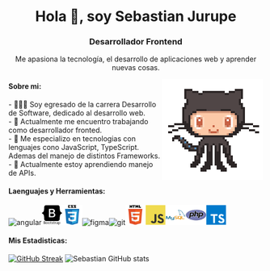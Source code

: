 <h1 align="center">Hola 👋, soy Sebastian Jurupe</h1>
<h3 align="center">Desarrollador Frontend</h3>
<p align="center">Me apasiona la tecnología, el desarrollo de aplicaciones web y aprender nuevas cosas.</p>
<img src="https://raw.githubusercontent.com/lgzarturo/lgzarturo/master/assets/87202985-820dcb80-c2b6-11ea-9f56-7ec461c497c3.gif" alt="GitHub" style="float: right;" align="right" />

<h4 align="left">Sobre mi:</h4>
<p>
  - 👨🏻‍💻 Soy egresado de la carrera Desarrollo de Software, dedicado al desarrollo web.<br>
  - 💼 Actualmente me encuentro trabajando como desarrollador fronted.<br>
  - 🤖 Me especializo en tecnologias con lenguajes cono JavaScript, TypeScript. Ademas del manejo de distintos Frameworks.<br>
  - 🦾 Actualmente estoy aprendiendo manejo de APIs.
  
  
</p>
<h4 align="left">Laenguajes y Herramientas:</h4>
<p align="left"><img src="https://angular.io/assets/images/logos/angular/angular.svg" alt="angular" width="40" height="40"/><img src="https://raw.githubusercontent.com/devicons/devicon/master/icons/bootstrap/bootstrap-plain-wordmark.svg" alt="bootstrap" width="40" height="40"/><img src="https://raw.githubusercontent.com/devicons/devicon/master/icons/css3/css3-original-wordmark.svg" alt="css3" width="40" height="40"/><img src="https://www.vectorlogo.zone/logos/figma/figma-icon.svg" alt="figma" width="40" height="40"/><img src="https://www.vectorlogo.zone/logos/git-scm/git-scm-icon.svg" alt="git" width="40" height="40"/><img src="https://raw.githubusercontent.com/devicons/devicon/master/icons/html5/html5-original-wordmark.svg" alt="html5" width="40" height="40"/><img src="https://raw.githubusercontent.com/devicons/devicon/master/icons/javascript/javascript-original.svg" alt="javascript" width="40" height="40"/><img src="https://raw.githubusercontent.com/devicons/devicon/master/icons/mysql/mysql-original-wordmark.svg" alt="mysql" width="40" height="40"/><img src="https://raw.githubusercontent.com/devicons/devicon/master/icons/php/php-original.svg" alt="php" width="40" height="40"/><img src="https://raw.githubusercontent.com/devicons/devicon/master/icons/typescript/typescript-original.svg" alt="typescript" width="40" height="40"/></p>

#### Mis Estadisticas:

[![GitHub Streak](https://github-readme-streak-stats.herokuapp.com?user=SebastianJurupe&theme=dark&border_radius=20&card_width=440)](https://git.io/streak-stats)
![Sebastian GitHub stats](https://github-readme-stats.vercel.app/api?username=sebastianjurupe&show_icons=true&theme=radical&border_radius=20&card_width=440)
